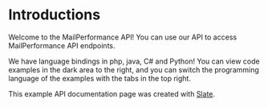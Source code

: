 # Introductions

Welcome to the MailPerformance API! You can use our API to access MailPerformance API endpoints.

We have language bindings in php, java, C# and Python! You can view code examples in the dark area to the right, and you can switch the programming language of the examples with the tabs in the top right.

This example API documentation page was created with [Slate](https://github.com/tripit/slate).
